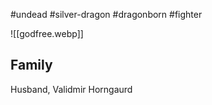 #undead #silver-dragon #dragonborn #fighter 

![[godfree.webp]]
## Family
Husband, Validmir Horngaurd